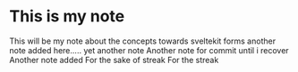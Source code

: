 # This is my note
This will be my note about the concepts towards sveltekit forms
another note added here.....
yet another note
Another note for commit until i recover
Another note added
For the sake of streak
For the streak
